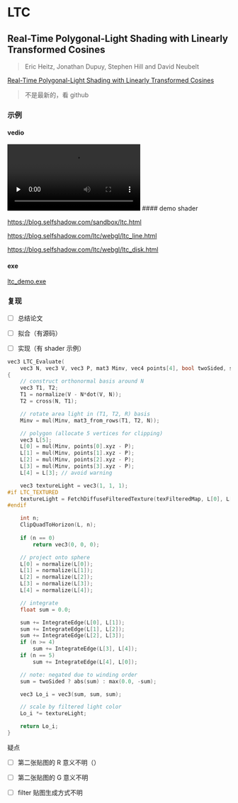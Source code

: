 # LTC

## Real-Time Polygonal-Light Shading with Linearly Transformed Cosines

> Eric Heitz, Jonathan Dupuy, Stephen Hill and David Neubelt

[Real-Time Polygonal-Light Shading with Linearly Transformed Cosines](https://eheitzresearch.wordpress.com/415-2/) 

> 不是最新的，看 github

### 示例

#### vedio

<video id="video" controls="" preload="none">
    <source id="mp4" src="/resources/LTC.mp4" type="video/mp4">
</video>
#### demo shader

https://blog.selfshadow.com/sandbox/ltc.html

https://blog.selfshadow.com/ltc/webgl/ltc_line.html

https://blog.selfshadow.com/ltc/webgl/ltc_disk.html

#### exe

[ltc_demo.exe](./resources/ltc_demo/bgfx/examples/runtime/ltc_demo.exe)

### 复现

- [ ] 总结论文
- [ ] 拟合（有源码）
- [ ] 实现（有 shader 示例）



```c++
vec3 LTC_Evaluate(
    vec3 N, vec3 V, vec3 P, mat3 Minv, vec4 points[4], bool twoSided, sampler2D texFilteredMap)
{
    // construct orthonormal basis around N
    vec3 T1, T2;
    T1 = normalize(V - N*dot(V, N));
    T2 = cross(N, T1);

    // rotate area light in (T1, T2, R) basis
    Minv = mul(Minv, mat3_from_rows(T1, T2, N));

    // polygon (allocate 5 vertices for clipping)
    vec3 L[5];
    L[0] = mul(Minv, points[0].xyz - P);
    L[1] = mul(Minv, points[1].xyz - P);
    L[2] = mul(Minv, points[2].xyz - P);
    L[3] = mul(Minv, points[3].xyz - P);
    L[4] = L[3]; // avoid warning

    vec3 textureLight = vec3(1, 1, 1);
#if LTC_TEXTURED
    textureLight = FetchDiffuseFilteredTexture(texFilteredMap, L[0], L[1], L[2], L[3]);
#endif

    int n;
    ClipQuadToHorizon(L, n);
    
    if (n == 0)
        return vec3(0, 0, 0);

    // project onto sphere
    L[0] = normalize(L[0]);
    L[1] = normalize(L[1]);
    L[2] = normalize(L[2]);
    L[3] = normalize(L[3]);
    L[4] = normalize(L[4]);

    // integrate
    float sum = 0.0;

    sum += IntegrateEdge(L[0], L[1]);
    sum += IntegrateEdge(L[1], L[2]);
    sum += IntegrateEdge(L[2], L[3]);
    if (n >= 4)
        sum += IntegrateEdge(L[3], L[4]);
    if (n == 5)
        sum += IntegrateEdge(L[4], L[0]);

    // note: negated due to winding order
    sum = twoSided ? abs(sum) : max(0.0, -sum);

    vec3 Lo_i = vec3(sum, sum, sum);

    // scale by filtered light color
    Lo_i *= textureLight;

    return Lo_i;
}
```

疑点

- [ ] 第二张贴图的 R 意义不明（）
- [ ] 第二张贴图的 G 意义不明
- [ ] filter 贴图生成方式不明

